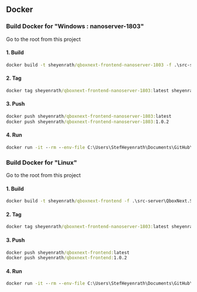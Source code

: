 ﻿## Docker

### Build Docker for "Windows : nanoserver-1803"

Go to the root from this project

#### 1. Build

``` cmd
docker build -t sheyenrath/qboxnext-frontend-nanoserver-1803 -f .\src-server\QboxNext.Server.frontend\Dockerfile.nanoserver-1803 .
```

#### 2. Tag

``` cmd
docker tag sheyenrath/qboxnext-frontend-nanoserver-1803:latest sheyenrath/qboxnext-frontend-nanoserver-1803:1.0.2
```

#### 3. Push

``` cmd
docker push sheyenrath/qboxnext-frontend-nanoserver-1803:latest
docker push sheyenrath/qboxnext-frontend-nanoserver-1803:1.0.2
```

#### 4. Run

``` cmd
docker run -it --rm --env-file C:\Users\StefHeyenrath\Documents\GitHub\qboxnext-env.txt -p 4200:80 sheyenrath/qboxnext-frontend-nanoserver-1803:latest
```


### Build Docker for "Linux"

Go to the root from this project

#### 1. Build

``` cmd
docker build -t sheyenrath/qboxnext-frontend -f .\src-server\QboxNext.Server.frontend\Dockerfile .
```

#### 2. Tag

``` cmd
docker tag sheyenrath/qboxnext-frontend-nanoserver-1803:latest sheyenrath/qboxnext-frontend:1.0.2
```

#### 3. Push

``` cmd
docker push sheyenrath/qboxnext-frontend:latest
docker push sheyenrath/qboxnext-frontend:1.0.2
```

#### 4. Run

``` cmd
docker run -it --rm --env-file C:\Users\StefHeyenrath\Documents\GitHub\qboxnext-env.txt -p 4200:80 sheyenrath/qboxnext-frontend:latest
```